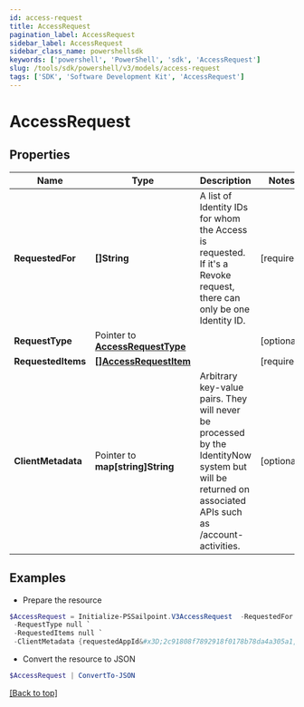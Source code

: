```yaml
---
id: access-request
title: AccessRequest
pagination_label: AccessRequest
sidebar_label: AccessRequest
sidebar_class_name: powershellsdk
keywords: ['powershell', 'PowerShell', 'sdk', 'AccessRequest'] 
slug: /tools/sdk/powershell/v3/models/access-request
tags: ['SDK', 'Software Development Kit', 'AccessRequest']
---
```



# AccessRequest

## Properties

Name | Type | Description | Notes
------------ | ------------- | ------------- | -------------
**RequestedFor** |  **[]String** | A list of Identity IDs for whom the Access is requested. If it's a Revoke request, there can only be one Identity ID. | [required]
**RequestType** |  Pointer to [**AccessRequestType**](access-request-type) |  | [optional] 
**RequestedItems** |  [**[]AccessRequestItem**](access-request-item) |  | [required]
**ClientMetadata** |  Pointer to **map[string]String** | Arbitrary key-value pairs. They will never be processed by the IdentityNow system but will be returned on associated APIs such as /account-activities. | [optional] 

## Examples

- Prepare the resource
```powershell
$AccessRequest = Initialize-PSSailpoint.V3AccessRequest  -RequestedFor null `
 -RequestType null `
 -RequestedItems null `
 -ClientMetadata {requestedAppId&#x3D;2c91808f7892918f0178b78da4a305a1, requestedAppName&#x3D;test-app}
```

- Convert the resource to JSON
```powershell
$AccessRequest | ConvertTo-JSON
```


[[Back to top]](#) 


